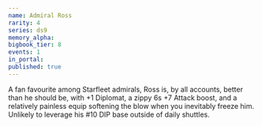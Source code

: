 ```yaml
---
name: Admiral Ross
rarity: 4
series: ds9
memory_alpha:
bigbook_tier: 8
events: 1
in_portal:
published: true
---
```


A fan favourite among Starfleet admirals, Ross is, by all accounts, better than he should be, with +1 Diplomat, a zippy 6s +7 Attack boost, and a relatively painless equip softening the blow when you inevitably freeze him. Unlikely to leverage his #10 DIP base outside of daily shuttles.
